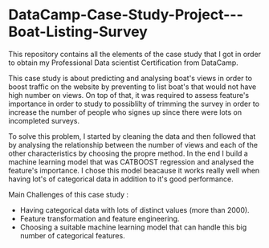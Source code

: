 # DataCamp-Case-Study-Project---Boat-Listing-Survey

This repository contains all the elements of the case study that I got in order to obtain my Professional Data scientist Certification from DataCamp. 

This case study is about  predicting and analysing boat's views in order to boost traffic on the website by preventing to list boat's that would not have high number on views. On top of that, it was required to assess feature's importance in order to study to possiblilty of trimming the survey in order to increase the number of people who signes up since there were lots on incompleted surveys.

To solve this problem, I started by cleaning the data and then followed that by analysing the relationship between the number of views and each of the other characteristics by choosing the propre method. In the end I build a machine learning model that was CATBOOST regression and analysed the feature's importance. I chose this model beacause it works really well when having lot's of categorical data in addition to it's good performance.

Main Challenges of this case study :
- Having categorical data with lots of distinct values (more than 2000).
- Feature transformation and feature engineering.
- Choosing a suitable machine learning model that can handle this big number of categorical features.

